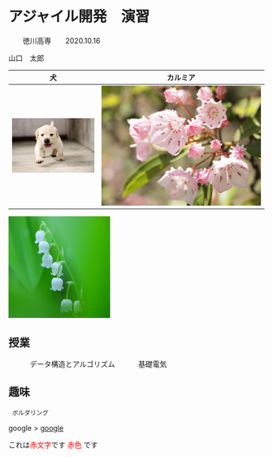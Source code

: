 # アジャイル開発　演習
　　徳川高専　　2020.10.16

山口　太郎　

|犬|カルミア|
|---|---|
|![](inu.jpg)|![](bx00-150.jpg)|

<img src="suzuran.jpg" alt="すずらん" title="すずらん" width="200" height="200" />

## 授業
　　　データ構造とアルゴリズム
　　　基礎電気
    
## 趣味
     ボルダリング 
     
google > 
[google](https://www.google.com/)  

これは<span style="color: red; ">赤文字</span>です
 <font color="Red">赤色</font>    です
